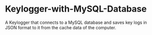 # Keylogger-with-MySQL-Database
A Keylogger that connects to a MySQL database and saves key logs in JSON format to it from the cache data of the computer.

